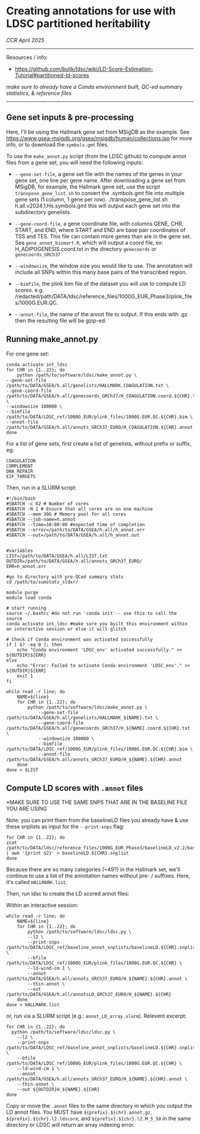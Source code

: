 # Creating annotations for use with LDSC partitioned heritability
*CCR April 2025*

***
Resources / info:
* https://github.com/bulik/ldsc/wiki/LD-Score-Estimation-Tutorial#partitioned-ld-scores

*make sure to already have a Conda environment built, QC-ed summary statistics, & reference files* 

***

## Gene set inputs & pre-processing

Here, I'll be using the Hallmark gene set from MSigDB as the example. See https://www.gsea-msigdb.org/gsea/msigdb/human/collections.jsp for more info, or to download the `symbols.gmt` files.

To use the `make_annot.py` script (from the LDSC github) to compute annot files from a gene set, you will need the following inputs:

* `--gene-set-file`, a gene set file with the names of the genes in your gene set, one line per gene name.
After downloading a gene set from MSigDB, for example, the Hallmark gene set, use the script `transpose_gene_list.sh` to convert the .symbols.gmt file into multiple gene sets (1 column, 1 gene per row).
./transpose_gene_list.sh h.all.v2024.1.Hs.symbols.gmt
this will output each gene set into the subdirectory genelists.

* `--gene-coord-file`, a gene coordinate file, with columns GENE, CHR, START, and END, where START and END are base pair coordinates of TSS and TES. This file can contain more genes than are in the gene set. See `gene_annot_biomart.R`, which will output a coord file, ex: H_ADIPOGENESIS.coord.txt in the directory `genecoords` or `genecoords_GRCh37` 

* `--windowsize`, the window size you would like to use. The annotation will include all SNPs within this many base pairs of the transcribed region.

* `--bimfile`, the plink bim file of the dataset you will use to compute LD scores.
e.g. /redacted/path/DATA/ldsc/reference_files/1000G_EUR_Phase3/plink_files/1000G.EUR.QC.

* `--annot-file`, the name of the annot file to output. If this ends with .gz then the resulting file will be gzip-ed.

## Running make_annot.py

For one gene set: 
```
conda activate int_ldsc
for CHR in {1..22}; do
    python /path/to/software/ldsc/make_annot.py \
--gene-set-file /path/to/DATA/GSEA/h.all/genelists/HALLMARK_COAGULATION.txt \
--gene-coord-file /path/to/DATA/GSEA/h.all/genecoords_GRCh37/H_COAGULATION.coord.${CHR}.txt \
--windowsize 100000 \
--bimfile /path/to/DATA/LDSC_ref/1000G_EUR/plink_files/1000G.EUR.QC.${CHR}.bim \
--annot-file /path/to/DATA/GSEA/h.all/annots_GRCh37_EURO/H_COAGULATION.${CHR}.annot
done
```

For a list of gene sets, first create a list of genelists, without prefix or suffix, eg:
```
COAGULATION
COMPLEMENT
DNA_REPAIR
E2F_TARGETS
```

Then, run in a SLURM script:
```
#!/bin/bash
#SBATCH -c 62 # Number of cores
#SBATCH -N 1 # Ensure that all cores are on one machine
#SBATCH --mem 30G # Memory pool for all cores
#SBATCH --job-name=h.annot
#SBATCH --time=10:00:00 #expected time of completion
#SBATCH --error=/path/to/DATA/GSEA/h.all/h_annot.err
#SBATCH --out=/path/to/DATA/GSEA/h.all/h_annot.out


#variables
LIST=/path/to/DATA/GSEA/h.all/LIST.txt
OUTDIR=/path/to/DATA/GSEA/h.all/annots_GRCh37_EURO/
ERR=h_annot.err

#go to directory with pre-QCed summary stats
cd /path/to/sumstats_sldxr/

module purge
module load conda

# start running
source ~/.bashrc #do not run 'conda init'-- use this to call the source
conda activate int_ldsc #make sure you built this environment within an interactive session or else it will glitch

# Check if Conda environment was activated successfully
if [ $? -eq 0 ]; then
    echo "Conda environment 'LDSC_env' activated successfully." >> ${OUTDIR}${ERR}
else
    echo "Error: Failed to activate Conda environment 'LDSC_env'." >> ${OUTDIR}${ERR}
    exit 1
fi

while read -r line; do
    NAME=${line}
    for CHR in {1..22}; do
        python /path/to/software/ldsc/make_annot.py \
            --gene-set-file /path/to/DATA/GSEA/h.all/genelists/HALLMARK_${NAME}.txt \
            --gene-coord-file /path/to/DATA/GSEA/h.all/genecoords_GRCh37/H_${NAME}.coord.${CHR}.txt \
            --windowsize 100000 \
            --bimfile /path/to/DATA/LDSC_ref/1000G_EUR/plink_files/1000G.EUR.QC.${CHR}.bim \
            --annot-file /path/to/DATA/GSEA/h.all/annots_GRCh37_EURO/H_${NAME}.${CHR}.annot
    done
done < $LIST
```

## Compute LD scores with `.annot` files

*MAKE SURE TO USE THE SAME SNPS THAT ARE IN THE BASELINE FILE YOU ARE USING

Note: you can print them from the baselineLD files you already have & use these snplists as input for the `--print-snps` flag:
```
for CHR in {1..22}; do
zcat /path/to/DATA/ldsc/reference_files/1000G_EUR_Phase3/baselineLD_v2.2/baselineLD.${CHR}.l2.ldscore.gz | awk '{print $2}' > baselineLD.${CHR}.snplist
done
```

Because there are so many categories (~49?) in the Hallmark set, we'll continue to use a list of the annotation names without pre- / suffixes. Here, it's called `HALLMARK.list`.

Then, run ldsc to create the LD scored annot files:

Within an interactive session:
```
while read -r line; do
    NAME=${line}
    for CHR in {1..22}; do
        python /path/to/software/ldsc/ldsc.py \
        --l2 \
        --print-snps /path/to/DATA/LDSC_ref/baseline_annot_snplists/baselineLD.${CHR}.snplist \
        --bfile /path/to/DATA/LDSC_ref/1000G_EUR/plink_files/1000G.EUR.QC.${CHR} \
        --ld-wind-cm 1 \
        --annot /path/to/DATA/GSEA/h.all/annots_GRCh37_EURO/H_${NAME}.${CHR}.annot \
        --thin-annot \
        --out /path/to/DATA/GSEA/h.all/annotsLD_GRCh37_EURO/H_${NAME}.${CHR}
    done
done < HALLMARK.list
```

or, run via a SLURM script (e.g.: `annot_LD_array.slurm`). Relevent excerpt:
```
for CHR in {1..22}; do
  python /path/to/software/ldsc/ldsc.py \
    --l2 \
    --print-snps /path/to/DATA/LDSC_ref/baseline_annot_snplists/baselineLD.${CHR}.snplist \
    --bfile /path/to/DATA/LDSC_ref/1000G_EUR/plink_files/1000G.EUR.QC.${CHR} \
    --ld-wind-cm 1 \
    --annot /path/to/DATA/GSEA/h.all/annots_GRCh37_EURO/H_${NAME}.${CHR}.annot \
    --thin-annot \
    --out ${OUTDIR}H_${NAME}.${CHR}
done
```

Copy or move the `.annot` files to the same directory in which you output the LD annot files. You MUST have  `${prefix}.${chr}.annot.gz`, `${prefix}.${chr}.l2.ldscore`, and `${prefix}.${chr}.l2.M_5_50` in the same directory or LDSC will return an array indexing error.

